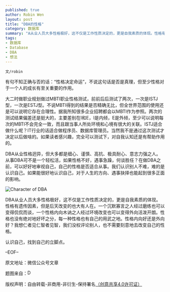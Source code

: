 ```yaml
---
published: true
author: Robin Wen
layout: post
title: "DBA的性格"
category: 数据库
summary: "A从业人员大多性格极好，这不仅是工作性质决定的，更是自我素质的体现。性格有遗传因素，但是后天改变的也大有人在。一个沉默寡言之人经过磨练也可以变得侃侃而谈，一个性格内向木讷之人经过环境改变也可以变得外向活泼开朗。性格也没有绝对地好坏之分，每一种性格也有自己的用武之地。性格内向好还是外向好？我想仁者见仁智者见智，我们没权评论别人，也不需要刻意地去改变自己的性格。"
tags: 
- 数据库
- Database
- DBA
- 想法
---
```


`文/robin`

有句不知正确与否的话：“性格决定命运”，不说这句话是否是真理，但至少性格对于一个人的成长有至关重要的作用。

大二时做职业规划做过MBTI职业性格测试，前前后后测试了两次，一次是ISTJ型，一次是ESTJ型。不说MBTI得到的结果是否精确无比，但全世界范围的使用还是可以说明它存在合理性。据我所知很多企业招聘都会以MBTI作为参照。两次的测试结果偏差还是挺大的，主要差别在I和E，I是内倾，E是外倾，至少可以说明每次的MBTI不会完全一致，而且跟当事人所处环境和心境有很大的关联。ISTJ适合做什么呢？IT行业的话适合做程序员、数据库管理员。当然我不是通过这次测试才决定以后做啥的。如果读者感兴趣，完全可以测试下，对自我认知还是有帮助作用的。

DBA从业性格迥异，但大多都是细心、谨慎、高抗、极具耐心、意志力强之人。从事DBA可不是一个轻松活，如果性格不好，遇事急躁，何谈胜任？在做DBA之前，可以好好地审视自己，自己的性格是否适合从事。我们认识别人不难，难的是认识自己。如果能很好地认识自己，对于人生的方向、遇事抉择也能起到很多正面的影响。

![Character of DBA](https://cdn.wenguobing.com/lDlCUNm.jpg)

DBA从业人员大多性格极好，这不仅是工作性质决定的，更是自我素质的体现。性格有遗传因素，但是后天改变的也大有人在。一个沉默寡言之人经过磨练也可以变得侃侃而谈，一个性格内向木讷之人经过环境改变也可以变得外向活泼开朗。性格也没有绝对地好坏之分，每一种性格也有自己的用武之地。性格内向好还是外向好？我想仁者见仁智者见智，我们没权评论别人，也不需要刻意地去改变自己的性格。

认识自己，找到自己的立脚点。

–EOF–

原文地址：微信公众号文章

题图来自：<a href="http://www.transartdesign.com/page/dba/1" target="_blank"><img src="https://cdn.wenguobing.com/nWokFK4.png" title="DBA" height="16px" width="16px" border="0" alt="DBA" /></a>

版权声明：自由转载-非商用-非衍生-保持署名<a href="http://creativecommons.org/licenses/by-nc-nd/4.0/deed.zh" target="_blank">（创意共享4.0许可证）</a>
